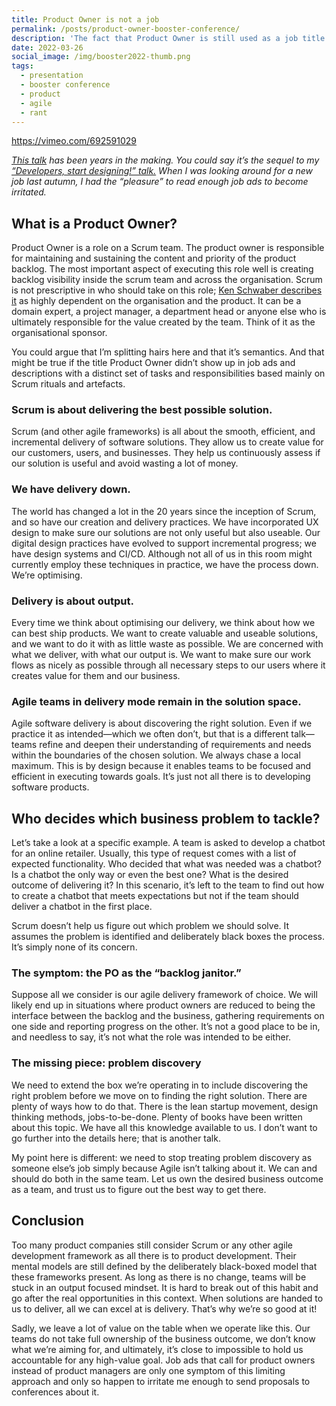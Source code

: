 ```yaml
---
title: Product Owner is not a job
permalink: /posts/product-owner-booster-conference/
description: 'The fact that Product Owner is still used as a job title shows at best an immature product culture, and at worst a fundamental misunderstanding of modern product development. A rant.'
date: 2022-03-26
social_image: /img/booster2022-thumb.png
tags:
  - presentation
  - booster conference
  - product
  - agile
  - rant
---
```


https://vimeo.com/692591029

_[This talk](https://2022.boosterconf.no/talk/151-product-owner-is-not-a-job/) has been years in the making. You could say it’s the sequel to my [“Developers, start designing!” talk.](https://vimeo.com/209550722) When I was looking around for a new job last autumn, I had the “pleasure” to read enough job ads to become irritated._

## What is a Product Owner?

Product Owner is a role on a Scrum team. The product owner is responsible for maintaining and sustaining the content and priority of the product backlog. The most important aspect of executing this role well is creating backlog visibility inside the scrum team and across the organisation. Scrum is not prescriptive in who should take on this role; [Ken Schwaber describes it](https://www.goodreads.com/book/show/349419.Agile_Software_Development_with_Scrum) as highly dependent on the organisation and the product. It can be a domain expert, a project manager, a department head or anyone else who is ultimately responsible for the value created by the team. Think of it as the organisational sponsor.

You could argue that I’m splitting hairs here and that it’s semantics. And that might be true if the title Product Owner didn’t show up in job ads and descriptions with a distinct set of tasks and responsibilities based mainly on Scrum rituals and artefacts.

### Scrum is about delivering the best possible solution.

Scrum (and other agile frameworks) is all about the smooth, efficient, and incremental delivery of software solutions. They allow us to create value for our customers, users, and businesses. They help us continuously assess if our solution is useful and avoid wasting a lot of money.

### We have delivery down.

The world has changed a lot in the 20 years since the inception of Scrum, and so have our creation and delivery practices. We have incorporated UX design to make sure our solutions are not only useful but also useable. Our digital design practices have evolved to support incremental progress; we have design systems and CI/CD. Although not all of us in this room might currently employ these techniques in practice, we have the process down. We’re optimising.

### Delivery is about output.

Every time we think about optimising our delivery, we think about how we can best ship products. We want to create valuable and useable solutions, and we want to do it with as little waste as possible. We are concerned with what we deliver, with what our output is. We want to make sure our work flows as nicely as possible through all necessary steps to our users where it creates value for them and our business.

### Agile teams in delivery mode remain in the solution space.

Agile software delivery is about discovering the right solution. Even if we practice it as intended—which we often don’t, but that is a different talk—teams refine and deepen their understanding of requirements and needs within the boundaries of the chosen solution. We always chase a local maximum. This is by design because it enables teams to be focused and efficient in executing towards goals. It’s just not all there is to developing software products.

## Who decides which business problem to tackle?

Let’s take a look at a specific example. A team is asked to develop a chatbot for an online retailer. Usually, this type of request comes with a list of expected functionality. Who decided that what was needed was a chatbot? Is a chatbot the only way or even the best one? What is the desired outcome of delivering it? In this scenario, it’s left to the team to find out how to create a chatbot that meets expectations but not if the team should deliver a chatbot in the first place.

Scrum doesn’t help us figure out which problem we should solve. It assumes the problem is identified and deliberately black boxes the process. It’s simply none of its concern.

### The symptom: the PO as the “backlog janitor.”

Suppose all we consider is our agile delivery framework of choice. We will likely end up in situations where product owners are reduced to being the interface between the backlog and the business, gathering requirements on one side and reporting progress on the other. It’s not a good place to be in, and needless to say, it’s not what the role was intended to be either.

### The missing piece: problem discovery

We need to extend the box we’re operating in to include discovering the right problem before we move on to finding the right solution. There are plenty of ways how to do that. There is the lean startup movement, design thinking methods, jobs-to-be-done. Plenty of books have been written about this topic. We have all this knowledge available to us. I don’t want to go further into the details here; that is another talk.

My point here is different: we need to stop treating problem discovery as someone else’s job simply because Agile isn’t talking about it. We can and should do both in the same team. Let us own the desired business outcome as a team, and trust us to figure out the best way to get there.

## Conclusion

Too many product companies still consider Scrum or any other agile development framework as all there is to product development. Their mental models are still defined by the deliberately black-boxed model that these frameworks present. As long as there is no change, teams will be stuck in an output focused mindset. It is hard to break out of this habit and go after the real opportunities in this context. When solutions are handed to us to deliver, all we can excel at is delivery. That’s why we’re so good at it!

Sadly, we leave a lot of value on the table when we operate like this. Our teams do not take full ownership of the business outcome, we don’t know what we’re aiming for, and ultimately, it’s close to impossible to hold us accountable for any high-value goal. Job ads that call for product owners instead of product managers are only one symptom of this limiting approach and only so happen to irritate me enough to send proposals to conferences about it.
